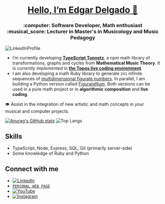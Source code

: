 <h1 align="center">
  <a href="https://edelveart.github.io/" target="_blank"> Hello, I’m Edgar Delgado 👋 </a>
</h1>
<h3 align="center">:computer: Software Developer, Math enthusiast :musical_score: Lecturer in Master's in Musicology and Music Pedagogy</h3>

![LinkedInProfile](https://github.com/user-attachments/assets/18f34f06-69da-4524-b182-a4a7783613df)

- I’m currently developing [**TypeScript Tonnetz**](https://www.npmjs.com/package/ts-tonnetz), a npm math library of transformations, graphs and cycles from **Mathematical Music Theory**. It is _currently implemented_ in [**the Topos live coding environment**](https://topos.live/).
- I am also developing a math Ruby library to generate `241` infinite sequences of [multidimensional figurate numbers](https://rubygems.org/gems/figurate_numbers). In parallel, I am building a Python version called [FigurateNum](https://pypi.org/project/figuratenum/). Both versions can be used in a pure math project or in **algorithmic composition** and **live coding**.

:eye: Assist in the integration of new artistic and math concepts in your musical and computer projects. 

[![Anurag's GitHub stats](https://github-readme-stats.vercel.app/api?username=edelveart&show=prs_merged&show_icons=true&theme=github_dark_dimmed)](https://github.com/edelveart/github-readme-stats) ![Top Langs](https://github-readme-stats.vercel.app/api/top-langs/?username=edelveart&layout=compact)

<!--PS: I am not a mathematician or a programmer, so the code and ideas that you can find here are mostly my best effort at abstraction.-->

## Skills
- TypeScript, Node, Express, SQL, Git (primarily server-side)
- Some knowledge of Ruby and Python

## Connect with me

- [![LinkedIn](https://img.shields.io/badge/LinkedIn-edgar_delgado_vega-0077B5?style=for-the-badge&logo=linkedin&logoColor=white&labelColor=101010)](https://www.linkedin.com/in/edgararmandodelgadovega) <br>
- [`PERSONAL WEB PAGE`](https://edelveart.github.io/)
- [![YouTube](https://img.shields.io/badge/YouTube-@edelvemusic-FF0000?style=for-the-badge&logo=youtube&logoColor=white&labelColor=101010)](https://www.youtube.com/@edelvemusic) <br>
- [![Instagram](https://img.shields.io/badge/Instagram-@edgardelgadovega-E4405?style=for-the-badge&logo=instagram&logoColor=white&labelColor=101010)](https://www.instagram.com/edgardelgadovega/) <br>
